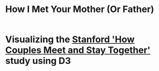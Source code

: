 
<h1>How I Met Your Mother (Or Father)</div>
<br>
<br>
<p>Visualizing the <a href='https://data.stanford.edu/hcmst2017'>Stanford 'How Couples Meet and Stay Together'</a> study using D3</p>
